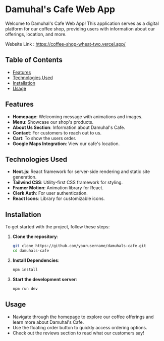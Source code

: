 # Damuhal's Cafe Web App

Welcome to Damuhal's Cafe Web App! This application serves as a digital platform for our coffee shop, providing users with information about our offerings, location, and more.

Website Link : https://coffee-shop-wheat-two.vercel.app/

## Table of Contents
- [Features](#features)
- [Technologies Used](#technologies-used)
- [Installation](#installation)
- [Usage](#usage)


## Features
- **Homepage**: Welcoming message with animations and images.
- **Menu**: Showcase our shop's products.
- **About Us Section**: Information about Damuhal's Cafe.
- **Contact**: For customers to reach out to us.
- **Cart**: To show the users order.
- **Google Maps Integration**: View our cafe's location.

## Technologies Used
- **Next.js**: React framework for server-side rendering and static site generation.
- **Tailwind CSS**: Utility-first CSS framework for styling.
- **Framer Motion**: Animation library for React.
- **Clerk Auth**: For user authentication.
- **React Icons**: Library for customizable icons.

## Installation
To get started with the project, follow these steps:

1. **Clone the repository**:
   ```bash
   git clone https://github.com/yourusername/damuhals-cafe.git
   cd damuhals-cafe
2. **Install Dependencies**:
    ```bash
   npm install
3. **Start the development server**:
   ```bash
   npm run dev
## Usage
- Navigate through the homepage to explore our coffee offerings and learn more about Damuhal's Cafe.
- Use the floating order button to quickly access ordering options.
- Check out the reviews section to read what our customers say!
